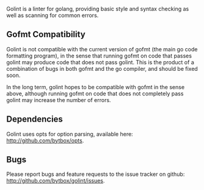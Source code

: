 Golint is a linter for golang, providing basic style and syntax checking as
well as scanning for common errors.


Gofmt Compatibility
-------------------

Golint is not compatible with the current version of gofmt (the main go code
formatting program), in the sense that running gofmt on code that passes
golint may produce code that does not pass golint. This is the product of a
combination of bugs in both gofmt and the go compiler, and should be fixed
soon.

In the long term, golint hopes to be compatible with gofmt in the sense above,
although running gofmt on code that does not completely pass golint may
increase the number of errors.


Dependencies
------------

Golint uses opts for option parsing, available here:
<http://github.com/bytbox/opts>.


Bugs
----

Please report bugs and feature requests to the issue tracker on github:
<http://github.com/bytbox/golint/issues>.
